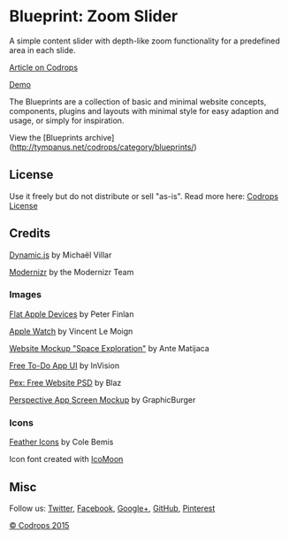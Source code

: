 # Blueprint: Zoom Slider

A simple content slider with depth-like zoom functionality for a predefined area in each slide.

[Article on Codrops](http://tympanus.net/codrops/?p=24330)

[Demo](http://tympanus.net/Blueprints/ZoomSlider/)

The Blueprints are a collection of basic and minimal website concepts, components, plugins and layouts with minimal style for easy adaption and usage, or simply for inspiration.

View the [Blueprints archive] (http://tympanus.net/codrops/category/blueprints/)

## License

Use it freely but do not distribute or sell "as-is". Read more here: [Codrops License](http://tympanus.net/codrops/licensing/)

## Credits

[Dynamic.js](http://dynamicsjs.com/) by Michaël Villar

[Modernizr](http://modernizr.com/) by the Modernizr Team

### Images 

[Flat Apple Devices](http://drbl.in/jsoj) by Peter Finlan

[Apple Watch](http://drbl.in/mNVE) by Vincent Le Moign

[Website Mockup "Space Exploration"](http://drbl.in/oMJD) by Ante Matijaca

[Free To-Do App UI](http://www.invisionapp.com/do/sketchappsources) by InVision

[Pex: Free Website PSD](http://blazrobar.com/2015/free-psd-website-templates/pex-a-free-website-home-page-photoshop-psd/) by Blaz

[Perspective App Screen Mockup](http://graphicburger.com/perspective-app-screens-mock-up/) by GraphicBurger

### Icons 

[Feather Icons](https://gumroad.com/l/feather) by Cole Bemis

Icon font created with [IcoMoon](https://icomoon.io)

## Misc

Follow us: [Twitter](http://www.twitter.com/codrops), [Facebook](http://www.facebook.com/pages/Codrops/159107397912), [Google+](https://plus.google.com/101095823814290637419), [GitHub](https://github.com/codrops), [Pinterest](http://www.pinterest.com/codrops/)

[© Codrops 2015](http://www.codrops.com)



